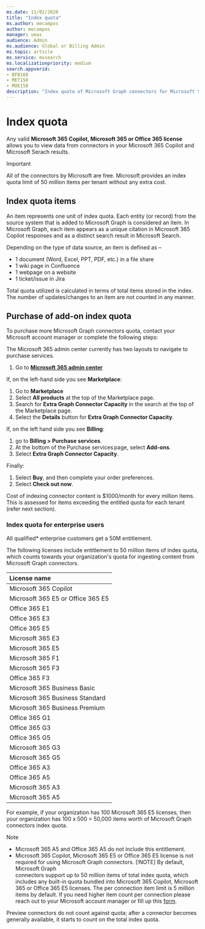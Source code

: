 ```yaml
---
ms.date: 11/02/2020
title: "Index quota"
ms.author: mecampos
author: mecampos
manager: umas
audience: Admin
ms.audience: Global or Billing Admin
ms.topic: article
ms.service: mssearch
ms.localizationpriority: medium
search.appverid:
- BFB160
- MET150
- MOE150
description: "Index quota of Microsoft Graph connectors for Microsoft Search and Microsoft 65 Copilot."
---
```

<!---Previous ms.author: rusamai --->

# Index quota

Any valid **Microsoft 365 Copilot, Microsoft 365 or Office 365 license** allows you to view data from connectors in your Microsoft 365 Copilot and Microsoft Serach results.

>[!IMPORTANT]
>All of the connectors by Microsoft are free. Microsoft provides an index quota limit of 50 million items per tenant without any extra cost.

## Index quota items

An item represents one unit of index quota. Each entity (or record) from the source system that is added to Microsoft Graph is considered an item. In Microsoft Graph, each item appears as a unique citation in Microsoft 365 Copilot responses and as a distinct search result in Microsoft Search. 

Depending on the type of data source, an item is defined as – 
-	1 document (Word, Excel, PPT, PDF, etc.) in a file share
-	1 wiki page in Confluence
-	1 webpage on a website
-	1 ticket/issue in Jira

Total quota utilized is calculated in terms of total items stored in the index. The number of updates/changes to an item are not counted in any manner.

## Purchase of add-on index quota
To purchase more Microsoft Graph connectors quota, contact your Microsoft account manager or complete the following steps:

The Microsoft 365 admin center currently has two layouts to navigate to purchase services.

1. Go to **[Microsoft 365 admin center](https://admin.microsoft.com)**

If, on the left-hand side you see **Marketplace**:
1. Go to **Marketplace**
2. Select **All products** at the top of the Marketplace page.
3. Search for **Extra Graph Connector Capacity** in the search at the top of the Marketplace page.
4. Select the **Details** button for **Extra Graph Connector Capacity**.

If, on the left hand side you see **Billing**:
1. go to **Billing > Purchase services**.
2. At the bottom of the Purchase services page, select **Add-ons**.
3. Select **Extra Graph Connector Capacity**.

Finally:
1. Select **Buy**, and then complete your order preferences.
2. Select **Check out now**.

Cost of indexing connector content is $1000/month for every million items. This is assessed for items exceeding the entitled quota for each tenant (refer next section).

### Index quota for enterprise users

All qualified* enterprise customers get a 50M entitlement. 

The following licenses include entitlement to 50 million items of index quota, which counts towards your organization's quota for ingesting content from Microsoft Graph connectors.

|License name|
|:--- |
|Microsoft 365 Copilot|
|Microsoft 365 E5 or Office 365 E5|
|Office 365 E1|
|Office 365 E3|
|Office 365 E5|
|Microsoft 365 E3|
|Microsoft 365 E5|
|Microsoft 365 F1|
|Microsoft 365 F3|
|Office 365 F3|
|Microsoft 365 Business Basic|
|Microsoft 365 Business Standard|
|Microsoft 365 Business Premium|
|Office 365 G1|
|Office 365 G3|
|Office 365 G5|
|Microsoft 365 G3|
|Microsoft 365 G5|
|Office 365 A3|
|Office 365 A5|
|Microsoft 365 A3|
|Microsoft 365 A5|  

For example, if your organization has 100 Microsoft 365 E5 licenses, then your organization has 100 x 500 = 50,000 items worth of Microsoft Graph connectors index quota.

> [!NOTE]
> * Microsoft 365 A5 and Office 365 A5 do not include this entitlement.
> * Microsoft 365 Copilot, Microsoft 365 E5 or Office 365 E5 license is not required for using Microsoft Graph connectors.
> [!NOTE]
> By default, Microsoft Graph connectors support up to 50 million items of total index quota, which includes any built-in quota bundled into Microsoft 365 Copilot, Microsoft 365 or Office 365 E5 licenses. The per connection item limit is 5 million items by default. If you need higher item count per connection please reach out to your Microsoft account manager or fill up this [form](https://aka.ms/GraphConnectorsHigherCapacity).
>
> Preview connectors do not count against quota; after a connector becomes generally available, it starts to count on the total index quota.

